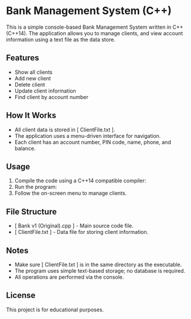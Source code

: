 # Bank Management System (C++)

This is a simple console-based Bank Management System written in C++ (C++14). The application allows you to manage clients, and view account information using a text file as the data store.

## Features

- Show all clients
- Add new client
- Delete client
- Update client information
- Find client by account number

## How It Works
- All client data is stored in [ ClientFile.txt ].
- The application uses a menu-driven interface for navigation.
- Each client has an account number, PIN code, name, phone, and balance.

## Usage
1. Compile the code using a C++14 compatible compiler:
2. Run the program:
3. Follow the on-screen menu to manage clients.

## File Structure
- [ Bank v1 (Original).cpp ] - Main source code file.
- [ ClientFile.txt ] - Data file for storing client information.

## Notes
- Make sure [ ClientFile.txt ] is in the same directory as the executable.
- The program uses simple text-based storage; no database is required.
- All operations are performed via the console.

## License
This project is for educational purposes.
